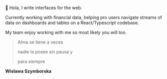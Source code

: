 👋 Hola, I write interfaces for the web. 

Currently working with financial data, helping pro users navigate streams of data on dashboards and tables on a React/Typescript codebase. 

My team enjoy working with me so most likely you will too. 

<!---
polmoneys/polmoneys is a ✨ special ✨ repository because its `README.md` (this file) appears on your GitHub profile.
You can click the Preview link to take a look at your changes.
--->



>Alma se tiene a veces 
>
>nadie la posee sin pausa y
>
>para siempre

**Wislawa Szymborska**
